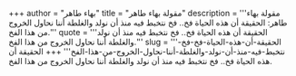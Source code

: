 +++
author = "بهاء طاهر"
title = "مقولة بهاء طاهر"
description = '''مقولة بهاء طاهر: الحقيقة أن هذه الحياة فخ.. فخ نتخبط فيه منذ أن نولد والغلطة أننا نحاول الخروج من هذا الفخ.'''
quote = '''الحقيقة أن هذه الحياة فخ.. فخ نتخبط فيه منذ أن نولد والغلطة أننا نحاول الخروج من هذا الفخ.'''
slug = '''الحقيقة-أن-هذه-الحياة-فخ-فخ-نتخبط-فيه-منذ-أن-نولد-والغلطة-أننا-نحاول-الخروج-من-هذا-الفخ'''
+++
الحقيقة أن هذه الحياة فخ.. فخ نتخبط فيه منذ أن نولد والغلطة أننا نحاول الخروج من هذا الفخ.
